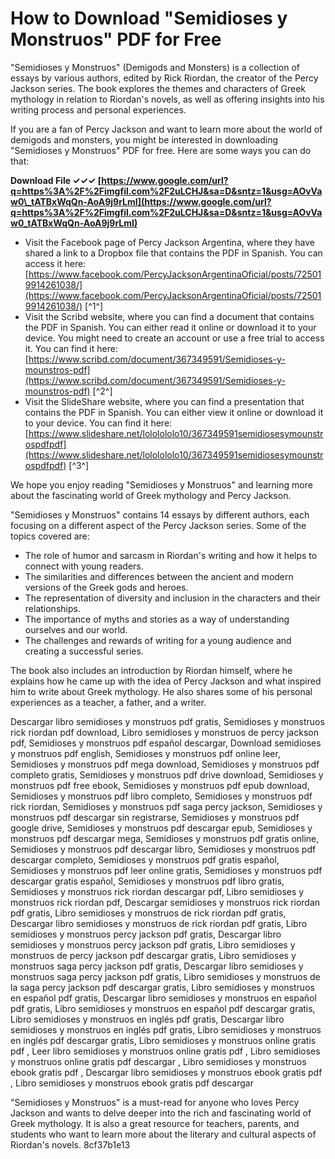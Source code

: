 # How to Download "Semidioses y Monstruos" PDF for Free
 
"Semidioses y Monstruos" (Demigods and Monsters) is a collection of essays by various authors, edited by Rick Riordan, the creator of the Percy Jackson series. The book explores the themes and characters of Greek mythology in relation to Riordan's novels, as well as offering insights into his writing process and personal experiences.
 
If you are a fan of Percy Jackson and want to learn more about the world of demigods and monsters, you might be interested in downloading "Semidioses y Monstruos" PDF for free. Here are some ways you can do that:
 
**Download File ✓✓✓ [https://www.google.com/url?q=https%3A%2F%2Fimgfil.com%2F2uLCHJ&sa=D&sntz=1&usg=AOvVaw0\_tATBxWqQn-AoA9j9rLmI](https://www.google.com/url?q=https%3A%2F%2Fimgfil.com%2F2uLCHJ&sa=D&sntz=1&usg=AOvVaw0_tATBxWqQn-AoA9j9rLmI)**


 
- Visit the Facebook page of Percy Jackson Argentina, where they have shared a link to a Dropbox file that contains the PDF in Spanish. You can access it here: [https://www.facebook.com/PercyJacksonArgentinaOficial/posts/725019914261038/](https://www.facebook.com/PercyJacksonArgentinaOficial/posts/725019914261038/) [^1^]
- Visit the Scribd website, where you can find a document that contains the PDF in Spanish. You can either read it online or download it to your device. You might need to create an account or use a free trial to access it. You can find it here: [https://www.scribd.com/document/367349591/Semidioses-y-mounstros-pdf](https://www.scribd.com/document/367349591/Semidioses-y-mounstros-pdf) [^2^]
- Visit the SlideShare website, where you can find a presentation that contains the PDF in Spanish. You can either view it online or download it to your device. You can find it here: [https://www.slideshare.net/lololololo10/367349591semidiosesymounstrospdfpdf](https://www.slideshare.net/lololololo10/367349591semidiosesymounstrospdfpdf) [^3^]

We hope you enjoy reading "Semidioses y Monstruos" and learning more about the fascinating world of Greek mythology and Percy Jackson.
  
"Semidioses y Monstruos" contains 14 essays by different authors, each focusing on a different aspect of the Percy Jackson series. Some of the topics covered are:

- The role of humor and sarcasm in Riordan's writing and how it helps to connect with young readers.
- The similarities and differences between the ancient and modern versions of the Greek gods and heroes.
- The representation of diversity and inclusion in the characters and their relationships.
- The importance of myths and stories as a way of understanding ourselves and our world.
- The challenges and rewards of writing for a young audience and creating a successful series.

The book also includes an introduction by Riordan himself, where he explains how he came up with the idea of Percy Jackson and what inspired him to write about Greek mythology. He also shares some of his personal experiences as a teacher, a father, and a writer.
 
Descargar libro semidioses y monstruos pdf gratis,  Semidioses y monstruos rick riordan pdf download,  Libro semidioses y monstruos de percy jackson pdf,  Semidioses y monstruos pdf español descargar,  Download semidioses y monstruos pdf english,  Semidioses y monstruos pdf online leer,  Semidioses y monstruos pdf mega download,  Semidioses y monstruos pdf completo gratis,  Semidioses y monstruos pdf drive download,  Semidioses y monstruos pdf free ebook,  Semidioses y monstruos pdf epub download,  Semidioses y monstruos pdf libro completo,  Semidioses y monstruos pdf rick riordan,  Semidioses y monstruos pdf saga percy jackson,  Semidioses y monstruos pdf descargar sin registrarse,  Semidioses y monstruos pdf google drive,  Semidioses y monstruos pdf descargar epub,  Semidioses y monstruos pdf descargar mega,  Semidioses y monstruos pdf gratis online,  Semidioses y monstruos pdf descargar libro,  Semidioses y monstruos pdf descargar completo,  Semidioses y monstruos pdf gratis español,  Semidioses y monstruos pdf leer online gratis,  Semidioses y monstruos pdf descargar gratis español,  Semidioses y monstruos pdf libro gratis,  Semidioses y monstruos rick riordan descargar pdf,  Libro semidioses y monstruos rick riordan pdf,  Descargar semidioses y monstruos rick riordan pdf gratis,  Libro semidioses y monstruos de rick riordan pdf gratis,  Descargar libro semidioses y monstruos de rick riordan pdf gratis,  Libro semidioses y monstruos percy jackson pdf gratis,  Descargar libro semidioses y monstruos percy jackson pdf gratis,  Libro semidioses y monstruos de percy jackson pdf descargar gratis,  Libro semidioses y monstruos saga percy jackson pdf gratis,  Descargar libro semidioses y monstruos saga percy jackson pdf gratis,  Libro semidioses y monstruos de la saga percy jackson pdf descargar gratis,  Libro semidioses y monstruos en español pdf gratis,  Descargar libro semidioses y monstruos en español pdf gratis,  Libro semidioses y monstruos en español pdf descargar gratis,  Libro semidioses y monstruos en inglés pdf gratis,  Descargar libro semidioses y monstruos en inglés pdf gratis,  Libro semidioses y monstruos en inglés pdf descargar gratis,  Libro semidioses y monstruos online gratis pdf ,  Leer libro semidioses y monstruos online gratis pdf ,  Libro semidioses y monstruos online gratis pdf descargar ,  Libro semidioses y monstruos ebook gratis pdf ,  Descargar libro semidioses y monstruos ebook gratis pdf ,  Libro semidioses y monstruos ebook gratis pdf descargar
 
"Semidioses y Monstruos" is a must-read for anyone who loves Percy Jackson and wants to delve deeper into the rich and fascinating world of Greek mythology. It is also a great resource for teachers, parents, and students who want to learn more about the literary and cultural aspects of Riordan's novels.
 8cf37b1e13
 
